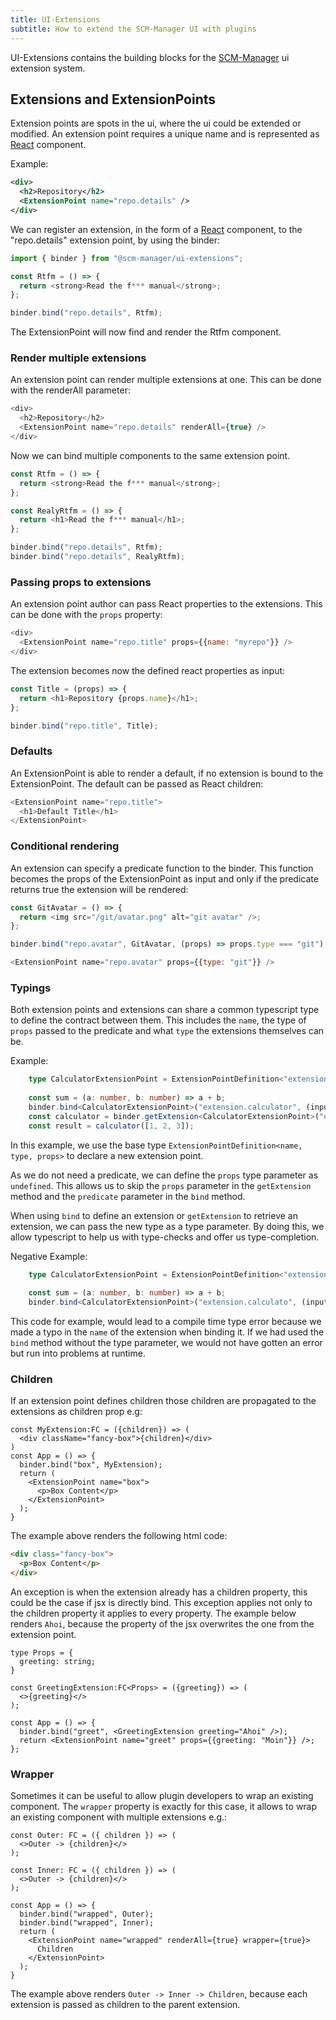 ```yaml
---
title: UI-Extensions
subtitle: How to extend the SCM-Manager UI with plugins
---
```


UI-Extensions contains the building blocks for the [SCM-Manager](https://scm-manager.org) ui extension system.

## Extensions and ExtensionPoints

Extension points are spots in the ui, where the ui could be extended or modified. 
An extension point requires a unique name and is represented as [React](https://reactjs.org/) component.

Example:

```xml
<div>
  <h2>Repository</h2>
  <ExtensionPoint name="repo.details" />
</div>
```

We can register an extension, in the form of a [React](https://reactjs.org/) component, to the "repo.details" extension point, by using the binder:

```javascript
import { binder } from "@scm-manager/ui-extensions";

const Rtfm = () => {
  return <strong>Read the f*** manual</strong>;
};

binder.bind("repo.details", Rtfm);
```

The ExtensionPoint will now find and render the Rtfm component.

### Render multiple extensions

An extension point can render multiple extensions at one. This can be done with the renderAll parameter:


```javascript
<div>
  <h2>Repository</h2>
  <ExtensionPoint name="repo.details" renderAll={true} />
</div>
```

Now we can bind multiple components to the same extension point.

```javascript
const Rtfm = () => {
  return <strong>Read the f*** manual</strong>;
};

const RealyRtfm = () => {
  return <h1>Read the f*** manual</h1>;
};

binder.bind("repo.details", Rtfm);
binder.bind("repo.details", RealyRtfm);
```

### Passing props to extensions

An extension point author can pass React properties to the extensions. This can be done with the `props` property:

```javascript
<div>
  <ExtensionPoint name="repo.title" props={{name: "myrepo"}} />
</div>
```

The extension becomes now the defined react properties as input:

```javascript
const Title = (props) => {
  return <h1>Repository {props.name}</h1>;
};

binder.bind("repo.title", Title);
```

### Defaults

An ExtensionPoint is able to render a default, if no extension is bound to the ExtensionPoint.
The default can be passed as React children:

```javascript
<ExtensionPoint name="repo.title">
  <h1>Default Title</h1>
</ExtensionPoint>
```

### Conditional rendering

An extension can specify a predicate function to the binder. 
This function becomes the props of the ExtensionPoint as input and only if the predicate returns true the extension will be rendered:

```javascript
const GitAvatar = () => {
  return <img src="/git/avatar.png" alt="git avatar" />;
};

binder.bind("repo.avatar", GitAvatar, (props) => props.type === "git");
```

```javascript
<ExtensionPoint name="repo.avatar" props={{type: "git"}} />
```

### Typings

Both extension points and extensions can share a common typescript type to define the contract between them.
This includes the `name`, the type of `props` passed to the predicate and what `type` the extensions themselves can be.

Example:
```typescript
    type CalculatorExtensionPoint = ExtensionPointDefinition<"extension.calculator", (input: number[]) => number, undefined>;
    
    const sum = (a: number, b: number) => a + b;
    binder.bind<CalculatorExtensionPoint>("extension.calculator", (input: number[]) => input.reduce(sum, 0));
    const calculator = binder.getExtension<CalculatorExtensionPoint>("extension.calculator");
    const result = calculator([1, 2, 3]);
```

In this example, we use the base type `ExtensionPointDefinition<name, type, props>` to declare a new extension point.

As we do not need a predicate, we can define the `props` type parameter as `undefined`. This allows us to skip the `props` parameter in the
`getExtension` method and the `predicate` parameter in the `bind` method.

When using `bind` to define an extension or `getExtension` to retrieve an extension, we can pass the new type as a type parameter.
By doing this, we allow typescript to help us with type-checks and offer us type-completion.

Negative Example:
```typescript
    type CalculatorExtensionPoint = ExtensionPointDefinition<"extension.calculator", (input: number[]) => number, undefined>;
    
    const sum = (a: number, b: number) => a + b;
    binder.bind<CalculatorExtensionPoint>("extension.calculato", (input: number[]) => input.reduce(sum, 0));
```

This code for example, would lead to a compile time type error because we made a typo in the `name` of the extension when binding it.
If we had used the `bind` method without the type parameter, we would not have gotten an error but run into problems at runtime.

### Children

If an extension point defines children those children are propagated to the extensions as children prop e.g:

```tsx
const MyExtension:FC = ({children}) => (
  <div className="fancy-box">{children}</div>
)
const App = () => {
  binder.bind("box", MyExtension);
  return (
    <ExtensionPoint name="box">
      <p>Box Content</p>
    </ExtensionPoint>
  );
}
```

The example above renders the following html code:

```html
<div class="fancy-box">
  <p>Box Content</p>
</div>
```

An exception is when the extension already has a children property, this could be the case if jsx is directly bind.
This exception applies not only to the children property it applies to every property.
The example below renders `Ahoi`, because the property of the jsx overwrites the one from the extension point.  

```tsx
type Props = {
  greeting: string;
}

const GreetingExtension:FC<Props> = ({greeting}) => (
  <>{greeting}</>
);

const App = () => {
  binder.bind("greet", <GreetingExtension greeting="Ahoi" />);
  return <ExtensionPoint name="greet" props={{greeting: "Moin"}} />;
};
```

### Wrapper

Sometimes it can be useful to allow plugin developers to wrap an existing component.
The `wrapper` property is exactly for this case, it allows to wrap an existing component with multiple extensions e.g.:

```tsx
const Outer: FC = ({ children }) => (
  <>Outer -> {children}</>
);

const Inner: FC = ({ children }) => (
  <>Outer -> {children}</>
);

const App = () => {
  binder.bind("wrapped", Outer);
  binder.bind("wrapped", Inner);
  return (
    <ExtensionPoint name="wrapped" renderAll={true} wrapper={true}>
      Children
    </ExtensionPoint>
  );
}
```

The example above renders `Outer -> Inner -> Children`, because each extension is passed as children to the parent extension.
